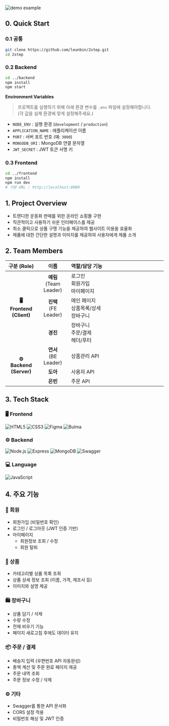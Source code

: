 ![demo example](img/2step_demo_2x.gif)
## 0. Quick Start
### 0.1 공통
```bash
git clone https://github.com/leunbin/2step.git
cd 2step
```
### 0.2 Backend
``` bash
cd ../backend
npm install
npm start
```
**Environment Variables**
>프로젝트를 실행하기 위해 아래 환경 변수를 `.env` 파일에 설정해야합니다. <BR>
>(각 값을 실제 환경에 맞게 설정해주세요.)

- `NODE_ENV` : 실행 환경 (`development` / `production`)  
- `APPLICATION_NAME` : 애플리케이션 이름  
- `PORT` : 서버 포트 번호 (예: `3000`)  
- `MONGODB_URI` : MongoDB 연결 문자열  
- `JWT_SECRET` : JWT 토큰 서명 키  
### 0.3 Frontend
```bash
cd ../frontend
npm install
npm run dev
# 기본 URL : http://localhost:8080
```
## 1. Project Overview
- 트렌디한 운동화 판매를 위한 온라인 쇼핑몰 구현
- 직관적이고 사용하기 쉬운 인터페이스를 제공
- 최소 클릭으로 상품 구맹 기능을 제공하여 웹사이트 이용을 효율화
- 제품에 대한 간단한 설명과 이미지를 제공하여 사용자에게 제품 소개
## 2. Team Members
<table>
  <thead>
    <tr>
      <th style="width:20%; text-align:center;">구분 (Role)</th>
      <th style="width:20%; text-align:center;">이름</th>
      <th style="width:60%; text-align:left;">역할/담당 기능</th>
    </tr>
  </thead>
  <tbody>
    <tr>
      <td rowspan="3" align="center"><b>🖥️ Frontend (Client)</b></td>
      <td align="center"><b>예림</b><br>(Team Leader)</td>
      <td>로그인 <br> 회원가입 <br> 마이페이지</td>
    </tr>
    <tr>
      <td align="center"><b>진택</b><br>(FE Leader)</td>
      <td>메인 페이지 <br> 상품목록/상세 <br> 장바구니</td>
    </tr>
    <tr>
      <td align="center"><b>경진</b></td>
      <td>장바구니 <br> 주문/결제 <br> 헤더/푸터</td>
    </tr>
    <tr>
      <td rowspan="3" align="center"><b>⚙️ Backend (Server)</b></td>
      <td align="center"><b>연서</b><br>(BE Leader)</td>
      <td>상품관리 API</td>
    </tr>
    <tr>
      <td align="center"><b>도아</b></td>
      <td>사용자 API</td>
    </tr>
    <tr>
      <td align="center"><b>은빈</b></td>
      <td>주문 API</td>
    </tr>
  </tbody>
</table>

## 3. Tech Stack

### 🖥️ Frontend
![HTML5](https://img.shields.io/badge/HTML5-E34F26?logo=html5&logoColor=white)
![CSS3](https://img.shields.io/badge/CSS3-1572B6?logo=css3&logoColor=white)
![Figma](https://img.shields.io/badge/Figma-F24E1E?logo=figma&logoColor=white)
![Bulma](https://img.shields.io/badge/Bulma-00D1B2?logo=bulma&logoColor=white)

### ⚙️ Backend
![Node.js](https://img.shields.io/badge/Node.js-339933?logo=node.js&logoColor=white)
![Express](https://img.shields.io/badge/Express-000000?logo=express&logoColor=white)
![MongoDB](https://img.shields.io/badge/MongoDB-47A248?logo=mongodb&logoColor=white)
![Swagger](https://img.shields.io/badge/Swagger-85EA2D?logo=swagger&logoColor=black)

### 💻 Language
![JavaScript](https://img.shields.io/badge/JavaScript-F7DF1E?logo=javascript&logoColor=black)

## 4. 주요 기능

### 👤 회원
- 회원가입 (비밀번호 확인)
- 로그인 / 로그아웃 (JWT 인증 기반)
- 마이페이지
  - 회원정보 조회 / 수정
  - 회원 탈퇴

### 🛒 상품
- 카테고리별 상품 목록 조회
- 상품 상세 정보 조회 (이름, 가격, 제조사 등)
- 이미지와 설명 제공

### 🛍 장바구니
- 상품 담기 / 삭제
- 수량 수정
- 전체 비우기 기능
- 페이지 새로고침 후에도 데이터 유지

### 📦 주문 / 결제
- 배송지 입력 (우편번호 API 자동완성)
- 총액 계산 및 주문 완료 페이지 제공
- 주문 내역 조회
- 주문 정보 수정 / 삭제

### ⚙️ 기타
- Swagger를 통한 API 문서화
- CORS 설정 적용
- 비밀번호 해싱 및 JWT 인증

